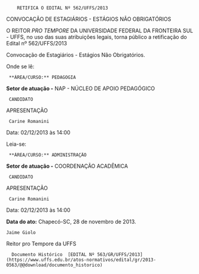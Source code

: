         RETIFICA O EDITAL Nº 562/UFFS/2013  

CONVOCAÇÃO DE ESTAGIÁRIOS - ESTÁGIOS NÃO OBRIGATÓRIOS

 O REITOR *PRO TEMPORE* DA UNIVERSIDADE FEDERAL DA FRONTEIRA SUL - UFFS, no uso das suas atribuições legais, torna público a retificação do Edital nº 562/UFFS/2013

 Convocação de Estagiários - Estágios Não Obrigatórios.

 Onde se lê:

     **ÁREA/CURSO:** PEDAGOGIA

 **Setor de atuação -** NAP - NÚCLEO DE APOIO PEDAGÓGICO

     CANDIDATO

   APRESENTAÇÃO

     Carine Romanini

   Data: 02/12/2013 às 14:00

      

 Leia-se:

     **ÁREA/CURSO:** ADMINISTRAÇÃO

 **Setor de atuação -** COORDENAÇÃO ACADÊMICA

     CANDIDATO

   APRESENTAÇÃO

     Carine Romanini

   Data: 02/12/2013 às 14:00

      

  

  

   **Data do ato:** Chapecó-SC, 28 de novembro de 2013.   
 

    Jaime Giolo   
 Reitor pro Tempore da UFFS 

      Documento Histórico  [EDITAL Nº 563/GR/UFFS/2013](https://www.uffs.edu.br/atos-normativos/edital/gr/2013-0563/@@download/documento_historico)     
      